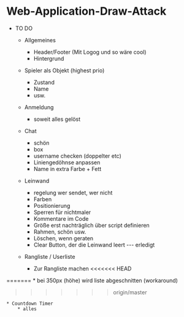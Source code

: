 # Web-Application-Draw-Attack
* TO DO

    * Allgemeines
        * Header/Footer (Mit Logog und so wäre cool)
        * Hintergrund
        
    * Spieler als Objekt (highest prio)
        * Zustand
        * Name
        * usw.
        
    * Anmeldung
        * soweit alles gelöst
    
    * Chat
        * schön
        * box
        * username checken (doppelter etc)
        * Liniengedöhnse anpassen
        * Name in extra Farbe + Fett
        
    * Leinwand
        * regelung wer sendet, wer nicht
        * Farben
        * Positionierung
        * Sperren für nichtmaler
        * Kommentare im Code
        * Größe erst nachträglich über script definieren
        * Rahmen, schön usw.
        * Löschen, wenn geraten
        * Clear Button, der die Leinwand leert --- erledigt
        
    * Rangliste / Userliste
        * Zur Rangliste machen
<<<<<<< HEAD

=======
        * bei 350px (höhe) wird liste abgeschnitten (workaround)
>>>>>>> origin/master
    
    * Countdown Timer
        * alles
        